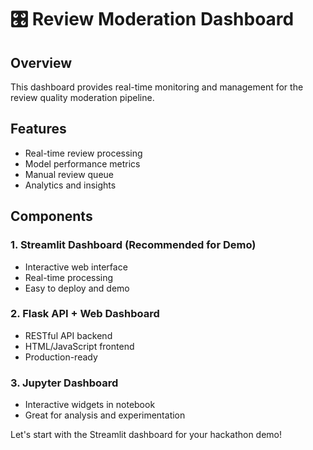 # 🎛️ Review Moderation Dashboard

## Overview
This dashboard provides real-time monitoring and management for the review quality moderation pipeline.

## Features
- Real-time review processing
- Model performance metrics
- Manual review queue
- Analytics and insights

## Components

### 1. **Streamlit Dashboard** (Recommended for Demo)
- Interactive web interface
- Real-time processing
- Easy to deploy and demo

### 2. **Flask API + Web Dashboard**
- RESTful API backend
- HTML/JavaScript frontend
- Production-ready

### 3. **Jupyter Dashboard**
- Interactive widgets in notebook
- Great for analysis and experimentation

Let's start with the Streamlit dashboard for your hackathon demo!
